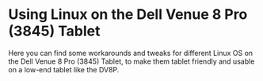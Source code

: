 # Using Linux on the Dell Venue 8 Pro (3845) Tablet

Here you can find some workarounds and tweaks for different Linux OS on the Dell Venue 8 Pro (3845) Tablet, to make them tablet friendly and usable on a low-end tablet like the DV8P.

